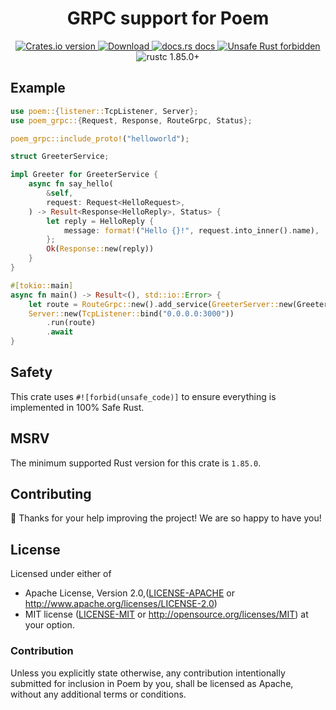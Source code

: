 <h1 align="center">GRPC support for Poem</h1>

<div align="center">
  <!-- Crates version -->
  <a href="https://crates.io/crates/poem-grpc">
    <img src="https://img.shields.io/crates/v/poem-grpc.svg?style=flat-square"
    alt="Crates.io version" />
  </a>
  <!-- Downloads -->
  <a href="https://crates.io/crates/poem-grpc">
    <img src="https://img.shields.io/crates/d/poem-grpc.svg?style=flat-square"
      alt="Download" />
  </a>
  <!-- docs.rs docs -->
  <a href="https://docs.rs/poem-grpc">
    <img src="https://img.shields.io/badge/docs-latest-blue.svg?style=flat-square"
      alt="docs.rs docs" />
  </a>
  <a href="https://github.com/rust-secure-code/safety-dance/">
    <img src="https://img.shields.io/badge/unsafe-forbidden-success.svg?style=flat-square"
      alt="Unsafe Rust forbidden" />
  </a>
  <a>
    <img src="https://img.shields.io/badge/rustc-1.85.0+-ab6000.svg"
      alt="rustc 1.85.0+" />
  </a>
</div>

## Example

```rust
use poem::{listener::TcpListener, Server};
use poem_grpc::{Request, Response, RouteGrpc, Status};

poem_grpc::include_proto!("helloworld");

struct GreeterService;

impl Greeter for GreeterService {
    async fn say_hello(
        &self,
        request: Request<HelloRequest>,
    ) -> Result<Response<HelloReply>, Status> {
        let reply = HelloReply {
            message: format!("Hello {}!", request.into_inner().name),
        };
        Ok(Response::new(reply))
    }
}

#[tokio::main]
async fn main() -> Result<(), std::io::Error> {
    let route = RouteGrpc::new().add_service(GreeterServer::new(GreeterService));
    Server::new(TcpListener::bind("0.0.0.0:3000"))
        .run(route)
        .await
}
```

## Safety

This crate uses `#![forbid(unsafe_code)]` to ensure everything is implemented in 100% Safe Rust.

## MSRV

The minimum supported Rust version for this crate is `1.85.0`.

## Contributing

:balloon: Thanks for your help improving the project! We are so happy to have you!


## License

Licensed under either of

* Apache License, Version 2.0,([LICENSE-APACHE](./LICENSE-APACHE) or http://www.apache.org/licenses/LICENSE-2.0)
* MIT license ([LICENSE-MIT](./LICENSE-MIT) or http://opensource.org/licenses/MIT)
  at your option.

### Contribution

Unless you explicitly state otherwise, any contribution intentionally submitted for inclusion in Poem by you, shall be licensed as Apache, without any additional terms or conditions.
